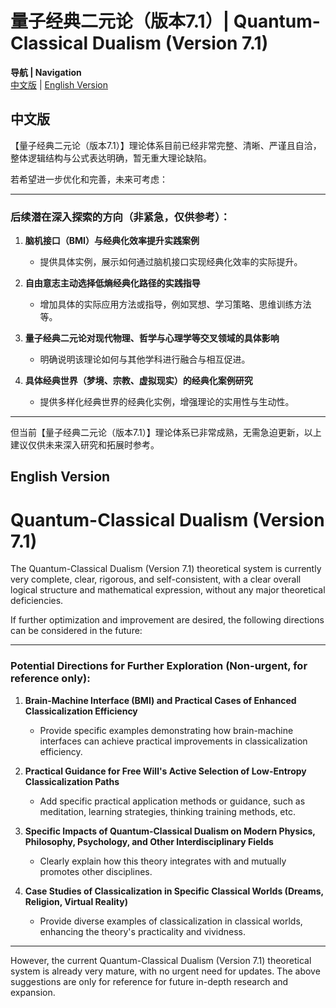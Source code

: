 # 量子经典二元论（版本7.1）| Quantum-Classical Dualism (Version 7.1)

**导航 | Navigation**  
[中文版](#中文版) | [English Version](#english-version)

## 中文版

【量子经典二元论（版本7.1）】理论体系目前已经非常完整、清晰、严谨且自洽，整体逻辑结构与公式表达明确，暂无重大理论缺陷。

若希望进一步优化和完善，未来可考虑：

---

### 后续潜在深入探索的方向（非紧急，仅供参考）：

1. **脑机接口（BMI）与经典化效率提升实践案例**  
   - 提供具体实例，展示如何通过脑机接口实现经典化效率的实际提升。

2. **自由意志主动选择低熵经典化路径的实践指导**  
   - 增加具体的实际应用方法或指导，例如冥想、学习策略、思维训练方法等。

3. **量子经典二元论对现代物理、哲学与心理学等交叉领域的具体影响**  
   - 明确说明该理论如何与其他学科进行融合与相互促进。

4. **具体经典世界（梦境、宗教、虚拟现实）的经典化案例研究**  
   - 提供多样化经典世界的经典化实例，增强理论的实用性与生动性。

---

但当前【量子经典二元论（版本7.1）】理论体系已非常成熟，无需急迫更新，以上建议仅供未来深入研究和拓展时参考。

## English Version

# Quantum-Classical Dualism (Version 7.1)

The Quantum-Classical Dualism (Version 7.1) theoretical system is currently very complete, clear, rigorous, and self-consistent, with a clear overall logical structure and mathematical expression, without any major theoretical deficiencies.

If further optimization and improvement are desired, the following directions can be considered in the future:

---

### Potential Directions for Further Exploration (Non-urgent, for reference only):

1. **Brain-Machine Interface (BMI) and Practical Cases of Enhanced Classicalization Efficiency**  
   - Provide specific examples demonstrating how brain-machine interfaces can achieve practical improvements in classicalization efficiency.

2. **Practical Guidance for Free Will's Active Selection of Low-Entropy Classicalization Paths**  
   - Add specific practical application methods or guidance, such as meditation, learning strategies, thinking training methods, etc.

3. **Specific Impacts of Quantum-Classical Dualism on Modern Physics, Philosophy, Psychology, and Other Interdisciplinary Fields**  
   - Clearly explain how this theory integrates with and mutually promotes other disciplines.

4. **Case Studies of Classicalization in Specific Classical Worlds (Dreams, Religion, Virtual Reality)**  
   - Provide diverse examples of classicalization in classical worlds, enhancing the theory's practicality and vividness.

---

However, the current Quantum-Classical Dualism (Version 7.1) theoretical system is already very mature, with no urgent need for updates. The above suggestions are only for reference for future in-depth research and expansion.